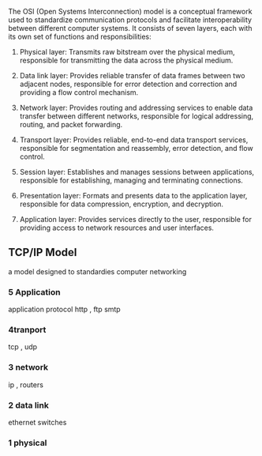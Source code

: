 
The OSI (Open Systems Interconnection) model is a conceptual framework used to standardize communication protocols and facilitate interoperability between different computer systems. It consists of seven layers, each with its own set of functions and responsibilities:

1.  Physical layer: Transmits raw bitstream over the physical medium, responsible for transmitting the data across the physical medium.
    
2.  Data link layer: Provides reliable transfer of data frames between two adjacent nodes, responsible for error detection and correction and providing a flow control mechanism.
    
3.  Network layer: Provides routing and addressing services to enable data transfer between different networks, responsible for logical addressing, routing, and packet forwarding.
    
4.  Transport layer: Provides reliable, end-to-end data transport services, responsible for segmentation and reassembly, error detection, and flow control.
    
5.  Session layer: Establishes and manages sessions between applications, responsible for establishing, managing and terminating connections.
    
6.  Presentation layer: Formats and presents data to the application layer, responsible for data compression, encryption, and decryption.
    
7.  Application layer: Provides services directly to the user, responsible for providing access to network resources and user interfaces.
    



##  TCP/IP Model 
a model designed to standardies computer networking 
### 5 Application 
application protocol 
http , ftp smtp 
### 4tranport 
tcp , udp 
### 3 network 
ip , routers 
### 2 data link 
ethernet  switches 
### 1 physical
